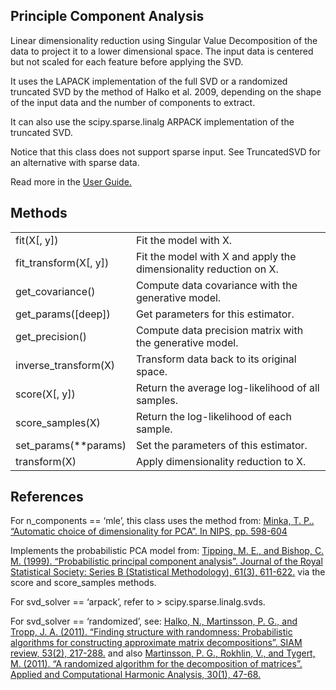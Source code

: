 ## Principle Component Analysis
Linear dimensionality reduction using Singular Value Decomposition of the data to project it to a lower dimensional space. The input data is centered but not scaled for each feature before applying the SVD.

It uses the LAPACK implementation of the full SVD or a randomized truncated SVD by the method of Halko et al. 2009, depending on the shape of the input data and the number of components to extract.

It can also use the scipy.sparse.linalg ARPACK implementation of the truncated SVD.

Notice that this class does not support sparse input. See TruncatedSVD for an alternative with sparse data.

Read more in the [User Guide.](https://scikit-learn.org/stable/modules/decomposition.html#pca)

## Methods

|  |  |
| ------------- | ------------- |
| fit(X[, y])  | Fit the model with X.  |
| fit_transform(X[, y])  | Fit the model with X and apply the dimensionality reduction on X.  |
| get_covariance() | Compute data covariance with the generative model. |
| get_params([deep]) | Get parameters for this estimator. |
| get_precision() | Compute data precision matrix with the generative model. |
| inverse_transform(X) | Transform data back to its original space. |
| score(X[, y]) | Return the average log-likelihood of all samples. |
| score_samples(X) | Return the log-likelihood of each sample. |
| set_params(**params) | Set the parameters of this estimator. |
| transform(X) | Apply dimensionality reduction to X. |







































## References
For n_components == ‘mle’, this class uses the method from: [Minka, T. P.. “Automatic choice of dimensionality for PCA”. In NIPS, pp. 598-604](https://tminka.github.io/papers/pca/minka-pca.pdf)

Implements the probabilistic PCA model from: [Tipping, M. E., and Bishop, C. M. (1999). “Probabilistic principal component analysis”. Journal of the Royal Statistical Society: Series B (Statistical Methodology), 61(3), 611-622.](http://www.miketipping.com/papers/met-mppca.pdf) via the score and score_samples methods.

For svd_solver == ‘arpack’, refer to > scipy.sparse.linalg.svds.

For svd_solver == ‘randomized’, see: [Halko, N., Martinsson, P. G., and Tropp, J. A. (2011). “Finding structure with randomness: Probabilistic algorithms for constructing approximate matrix decompositions”. SIAM review, 53(2), 217-288.](https://doi.org/10.1137/090771806) and also [Martinsson, P. G., Rokhlin, V., and Tygert, M. (2011). “A randomized algorithm for the decomposition of matrices”. Applied and Computational Harmonic Analysis, 30(1), 47-68.](https://linkinghub.elsevier.com/retrieve/pii/S1063520310000242)
